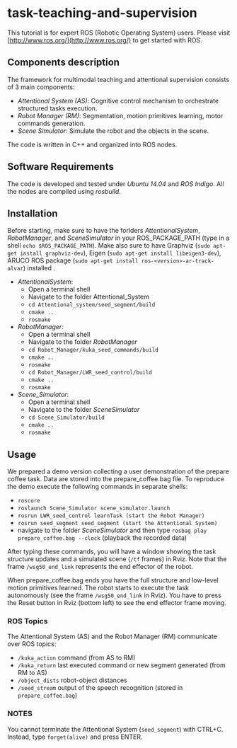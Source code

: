 # task-teaching-and-supervision

This tutorial is for expert ROS (Robotic Operating System) users. Please visit [http://www.ros.org/](http://www.ros.org/)
to get started with ROS.

## Components description
The framework for multimodal teaching and attentional supervision consists of 3 main components:
- _Attentional System (AS)_: Cognitive control mechanism to orchestrate structured tasks execution.
- _Robot Manager (RM)_: Segmentation, motion primitives learning, motor commands generation.
- _Scene Simulator_: Simulate the robot and the objects in the scene.

The code is written in C++ and organized into ROS nodes.

## Software Requirements
The code is developed and tested under _Ubuntu 14.04_ and _ROS Indigo_. All the nodes are compiled
using _rosbuild_.

## Installation
Before starting, make sure to have the forlders _AttentionalSystem_, _RobotManager_, and
_SceneSimulator_ in your ROS_PACKAGE_PATH (type in a shell ```echo $ROS_PACKAGE_PATH```).
Make also sure to have Graphviz (```sudo apt-get install graphviz-dev```), Eigen (```sudo
apt-get install libeigen3-dev```), ARUCO ROS package (```sudo apt-get install
ros-<version>-ar-track-alvar```) installed .
- _AttentionalSystem_:
  - Open a terminal shell
  - Navigate to the folder Attentional_System
  - ```cd Attentional_system/seed_segment/build```
  - ```cmake ..```
  - ```rosmake```
- _RobotManager_:
  - Open a terminal shell
  - Navigate to the folder _RobotManager_
  - ```cd Robot_Manager/kuka_seed_commands/build```
  - ```cmake ..```
  - ```rosmake```
  - ```cd Robot_Manager/LWR_seed_control/build```
  - ```cmake ..```
  - ```rosmake```
- _Scene_Simulator_:
  - Open a terminal shell
  - Navigate to the folder _SceneSimulator_
  - ```cd Scene_Simulator/build```
  - ```cmake ..```
  - ```rosmake```

## Usage
We prepared a demo version collecting a user demonstration of the prepare coffee task. Data are stored
into the prepare_coffee.bag file.
To reproduce the demo execute the following commands in separate shells:
- ```roscore```
- ```roslaunch Scene_Simulator scene_simulator.launch```
- ```rosrun LWR_seed_control learnTask (start the Robot Manager)```
- ```rosrun seed_segment seed_segment (start the Attentional System)```
- navigate to the folder _SceneSimulator_ and then type ```rosbag play prepare_coffee.bag --clock``` (playback the recorded data)

After typing these commands, you will have a window showing the task structure updates and a
simulated scene (```/tf``` frames) in Rviz. Note that the frame ```/wsg50_end_link``` represents the end
effector of the robot.

When prepare_coffee.bag ends you have the full structure and low-level motion primitives learned. The robot starts to execute the task autonomously (see the frame ```/wsg50_end_link``` in Rviz). You have to press the Reset button in Rviz (bottom left) to see the end effector frame moving.

### ROS Topics
The Attentional System (AS) and the Robot Manager (RM) communicate over ROS topics:
- ```/kuka_action``` command (from AS to RM)
- ```/kuka_return``` last executed command or new segment generated (from RM to AS)
- ```/object_dists``` robot-object distances
- ```/seed_stream``` output of the speech recognition (stored in ```prepare_coffee.bag```)

### NOTES
You cannot terminate the Attentional System (```seed_segment```) with CTRL+C. Instead, type
```forget(alive)``` and press ENTER.
